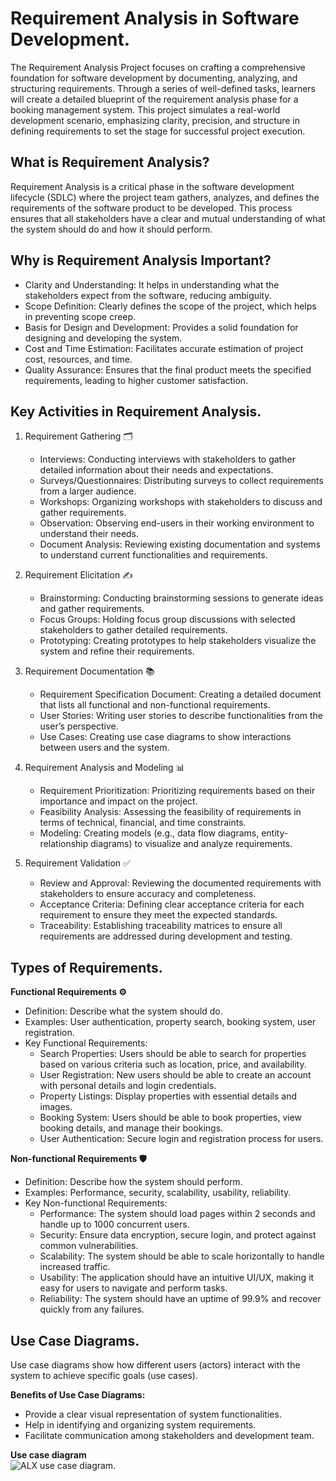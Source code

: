 # Requirement Analysis in Software Development.  
The Requirement Analysis Project focuses on crafting a comprehensive foundation for software development by documenting, analyzing, and structuring requirements. Through a series of well-defined tasks, learners will create a detailed blueprint of the requirement analysis phase for a booking management system. This project simulates a real-world development scenario, emphasizing clarity, precision, and structure in defining requirements to set the stage for successful project execution.  

## What is Requirement Analysis?  
Requirement Analysis is a critical phase in the software development lifecycle (SDLC) where the project team gathers, analyzes, and defines the requirements of the software product to be developed. This process ensures that all stakeholders have a clear and mutual understanding of what the system should do and how it should perform.  

## Why is Requirement Analysis Important?  
* Clarity and Understanding: It helps in understanding what the stakeholders expect from the software, reducing ambiguity.
* Scope Definition: Clearly defines the scope of the project, which helps in preventing scope creep.
* Basis for Design and Development: Provides a solid foundation for designing and developing the system.
* Cost and Time Estimation: Facilitates accurate estimation of project cost, resources, and time.
* Quality Assurance: Ensures that the final product meets the specified requirements, leading to higher customer satisfaction.

## Key Activities in Requirement Analysis.  
1. Requirement Gathering 🗂️
    * Interviews: Conducting interviews with stakeholders to gather detailed information about their needs and expectations.
    * Surveys/Questionnaires: Distributing surveys to collect requirements from a larger audience.
    * Workshops: Organizing workshops with stakeholders to discuss and gather requirements.
    * Observation: Observing end-users in their working environment to understand their needs.
    * Document Analysis: Reviewing existing documentation and systems to understand current functionalities and requirements.

2. Requirement Elicitation ✍️
   * Brainstorming: Conducting brainstorming sessions to generate ideas and gather requirements.
   * Focus Groups: Holding focus group discussions with selected stakeholders to gather detailed requirements.
   * Prototyping: Creating prototypes to help stakeholders visualize the system and refine their requirements.

3. Requirement Documentation 📚
   * Requirement Specification Document: Creating a detailed document that lists all functional and non-functional requirements.
   * User Stories: Writing user stories to describe functionalities from the user’s perspective.
   * Use Cases: Creating use case diagrams to show interactions between users and the system.

4. Requirement Analysis and Modeling 📊
   * Requirement Prioritization: Prioritizing requirements based on their importance and impact on the project.
   * Feasibility Analysis: Assessing the feasibility of requirements in terms of technical, financial, and time constraints.
   * Modeling: Creating models (e.g., data flow diagrams, entity-relationship diagrams) to visualize and analyze requirements.

5. Requirement Validation ✅
   * Review and Approval: Reviewing the documented requirements with stakeholders to ensure accuracy and completeness.
   * Acceptance Criteria: Defining clear acceptance criteria for each requirement to ensure they meet the expected standards.
   * Traceability: Establishing traceability matrices to ensure all requirements are addressed during development and testing.
  
## Types of Requirements.  
**Functional Requirements ⚙️**  
* Definition: Describe what the system should do.
* Examples: User authentication, property search, booking system, user registration.
* Key Functional Requirements:
  * Search Properties: Users should be able to search for properties based on various criteria such as location, price, and availability.
  * User Registration: New users should be able to create an account with personal details and login credentials.
  * Property Listings: Display properties with essential details and images.
  * Booking System: Users should be able to book properties, view booking details, and manage their bookings.
  * User Authentication: Secure login and registration process for users.
 
**Non-functional Requirements 🛡️**  
* Definition: Describe how the system should perform.
* Examples: Performance, security, scalability, usability, reliability.
* Key Non-functional Requirements:
  * Performance: The system should load pages within 2 seconds and handle up to 1000 concurrent users.
  * Security: Ensure data encryption, secure login, and protect against common vulnerabilities.
  * Scalability: The system should be able to scale horizontally to handle increased traffic.
  * Usability: The application should have an intuitive UI/UX, making it easy for users to navigate and perform tasks.
  * Reliability: The system should have an uptime of 99.9% and recover quickly from any failures.
 
## Use Case Diagrams.  
Use case diagrams show how different users (actors) interact with the system to achieve specific goals (use cases).  

**Benefits of Use Case Diagrams:**

   * Provide a clear visual representation of system functionalities.
   * Help in identifying and organizing system requirements.
   * Facilitate communication among stakeholders and development team.

**Use case diagram**  
![ALX use case diagram.](/alx-booking-uc.png)
